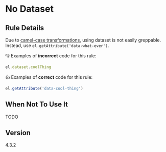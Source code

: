 # No Dataset

## Rule Details

Due to [camel-case transformations](https://developer.mozilla.org/en-US/docs/Web/API/HTMLElement/dataset#Name_conversion), using dataset is not easily greppable. Instead, use `el.getAttribute('data-what-ever')`.

👎 Examples of **incorrect** code for this rule:

```js
el.dataset.coolThing
```

👍 Examples of **correct** code for this rule:

```js
el.getAttribute('data-cool-thing')
```

## When Not To Use It

TODO

## Version

4.3.2
